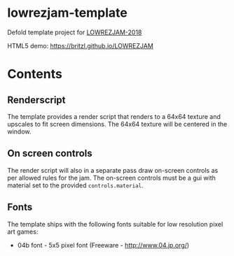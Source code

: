 # lowrezjam-template
Defold template project for [LOWREZJAM-2018](https://itch.io/jam/lowrezjam-2018)

HTML5 demo: https://britzl.github.io/LOWREZJAM

# Contents

## Renderscript
The template provides a render script that renders to a 64x64 texture and upscales to fit screen dimensions. The 64x64 texture will be centered in the window.

## On screen controls
The render script will also in a separate pass draw on-screen controls as per allowed rules for the jam. The on-screen controls must be a gui with material set to the provided `controls.material`.

## Fonts
The template ships with the following fonts suitable for low resolution pixel art games:

* 04b font - 5x5 pixel font (Freeware - http://www.04.jp.org/)
